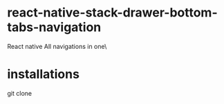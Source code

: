 # react-native-stack-drawer-bottom-tabs-navigation
React native All navigations in one\
# installations
git clone 

